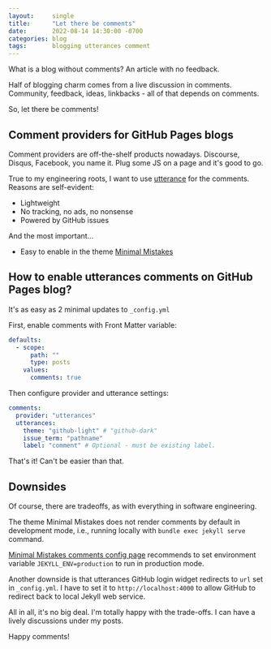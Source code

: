 ```yaml
---
layout:     single
title:      "Let there be comments"
date:       2022-08-14 14:30:00 -0700
categories: blog
tags:       blogging utterances comment
---
```

What is a blog without comments? An article with no feedback.

<!--more-->

Half of blogging charm comes from a live discussion in comments.
Community, feedback, ideas, linkbacks - all of that depends on comments.

So, let there be comments!

## Comment providers for GitHub Pages blogs

Comment providers are off-the-shelf products nowadays. Discourse, Disqus, Facebook, you name it.
Plug some JS on a page and it's good to go.

True to my engineering roots, I want to use [utterance](https://github.com/utterance) for the comments.
Reasons are self-evident:

* Lightweight
* No tracking, no ads, no nonsense
* Powered by GitHub issues

And the most important...

* Easy to enable in the theme [Minimal Mistakes](https://mmistakes.github.io/minimal-mistakes/)

## How to enable utterances comments on GitHub Pages blog?

It's as easy as 2 minimal updates to `_config.yml`

First, enable comments with Front Matter variable:

```yaml
defaults:
  - scope:
      path: ""
      type: posts
    values:
      comments: true
```

Then configure provider and utterance settings:

```yaml
comments:
  provider: "utterances"
  utterances:
    theme: "github-light" # "github-dark"
    issue_term: "pathname"
    label: "comment" # Optional - must be existing label.
```

That's it! Can't be easier than that.

## Downsides

Of course, there are tradeoffs, as with everything in software engineering.

The theme Minimal Mistakes does not render comments by default in development mode, i.e., running locally
with `bundle exec jekyll serve` command.

[Minimal Mistakes comments config page](https://mmistakes.github.io/minimal-mistakes/docs/configuration/#comments)
recommends to set environment variable `JEKYLL_ENV=production` to run in production mode.

Another downside is that utterances GitHub login widget redirects to `url` set in `_config.yml`.
I have to set it to `http://localhost:4000` to allow GitHub to redirect back to local Jekyll web service.

All in all, it's no big deal. I'm totally happy with the trade-offs. I can have a lively discussions under my posts.

Happy comments!
